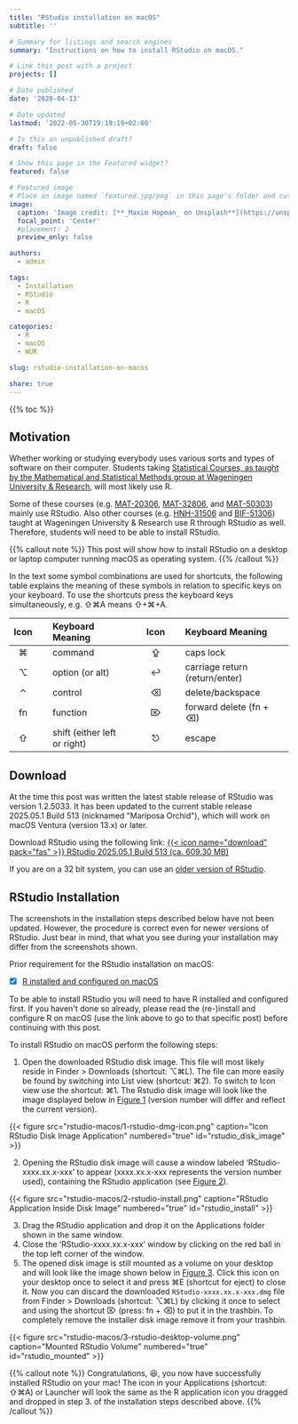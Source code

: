 ```yaml
---
title: "RStudio installation on macOS"
subtitle: ''

# Summary for listings and search engines
summary: "Instructions on how to install RStudio on macOS."

# Link this post with a project
projects: []

# Date published
date: '2020-04-13'

# Date updated
lastmod: '2022-05-30T19:19:19+02:00'

# Is this an unpublished draft?
draft: false

# Show this page in the Featured widget?
featured: false

# Featured image
# Place an image named `featured.jpg/png` in this page's folder and customize its options here.
image:
  caption: 'Image credit: [**_Maxim Hopman_ on Unsplash**](https://unsplash.com/photos/Hin-rzhOdWs)'
  focal_point: 'Center'
  #placement: 2
  preview_only: false

authors:
  - admin

tags:
  - Installation
  - RStudio
  - R
  - macOS

categories:
  - R
  - macOS
  - WUR

slug: rstudio-installation-on-macos

share: true
---
```


{{% toc %}}

## Motivation
<!--Due to the novel coronavirus (SARS-CoV-2) and its related disease :mask: COVID-19 employees and students at Wageningen University & Research are all working from home.-->

Whether working or studying everybody uses various sorts and types of software on their computer. Students taking [Statistical Courses, as taught by the Mathematical and Statistical Methods group at Wageningen University & Research](https://www.wur.nl/en/Research-Results/Research-Institutes/plant-research/biometris/Education/BSc-and-Master-Courses.htm), will most likely use R.

Some of these courses (e.g. [MAT-20306](https://ssc.wur.nl/Handbook/Course/MAT-20306), [MAT-32806](https://ssc.wur.nl/Handbook/Course/MAT-32806), and [MAT-50303](https://ssc.wur.nl/Handbook/Course/MAT-50303)) mainly use RStudio. Also other courses (e.g. [HNH-31506](https://ssc.wur.nl/Handbook/Course/HNH-31506) and [BIF-51306](https://ssc.wur.nl/Handbook/2019/Course/BIF51306)) taught at Wageningen University & Research use R through RStudio as well. Therefore, students will need to be able to install RStudio.

{{% callout note %}}
This post will show how to install RStudio on a desktop or laptop computer running macOS as operating system.
{{% /callout %}}

In the text some symbol combinations are used for shortcuts, the following table explains the meaning of these symbols in relation to specific keys on your keyboard. To use the shortcuts press the keyboard keys simultaneously, e.g. &#8679;&#8984;A means &#8679;+&#8984;+A.

|  Icon   | &nbsp; | Keyboard Meaning             | &nbsp;&nbsp; |  Icon   | &nbsp; | Keyboard Meaning               |
|:-------:|:------:|:-----------------------------|:------------:|:-------:|:------:|:-------------------------------|
| &#8984; | &nbsp; | command                      | &nbsp;&nbsp; | &#8682; | &nbsp; | caps lock                      |
| &#8997; | &nbsp; | option (or alt)              | &nbsp;&nbsp; | &#8617; | &nbsp; | carriage return (return/enter) |
| &#8963; | &nbsp; | control                      | &nbsp;&nbsp; | &#9003; | &nbsp; | delete/backspace               |
| fn      | &nbsp; | function                     | &nbsp;&nbsp; | &#8998; | &nbsp; | forward delete (fn + &#9003;)  |
| &#8679; | &nbsp; | shift (either left or right) | &nbsp;&nbsp; | &#9099; | &nbsp; | escape                         |

## Download
At the time this post was written the latest stable release of RStudio was version 1.2.5033. It has been updated to the current stable release 2025.05.1 Build 513 (nicknamed "Mariposa Orchid"), which will work on macOS Ventura (version 13.x) or later.

Download RStudio using the following link: [{{< icon name="download" pack="fas" >}} RStudio 2025.05.1 Build 513 (ca. 609.30 MB)](https://download1.rstudio.org/electron/macos/RStudio-2025.05.1-513.dmg)

If you are on a 32 bit system, you can use an [older version of RStudio](https://docs.posit.co/previous-versions/rstudio/).

## RStudio Installation
The screenshots in the installation steps described below have not been updated. However, the procedure is correct even for newer versions of RStudio. Just bear in mind, that what you see during your installation may differ from the screenshots shown. 

Prior requirement for the RStudio installation on macOS:

- [x] [R installed and configured on macOS](/post/2020/04/08/r-installation-macos/)

To be able to install RStudio you will need to have R installed and configured first. If you haven't done so already, please read the (re-)install and configure R on macOS (use the link above to go to that specific post) before continuing with this post.

To install RStudio on macOS perform the following steps:

1. Open the downloaded RStudio disk image. This file will most likely reside in Finder > Downloads (shortcut: &#8997;&#8984;L). The file can more easily be found by switching into List view (shortcut: &#8984;2). To switch to Icon view use the shortcut: &#8984;1. The Rstudio disk image will look like the image displayed below in [Figure 1](#figure-rstudio_disk_image) (version number will differ and reflect the current version).

{{< figure src="rstudio-macos/1-rstudio-dmg-icon.png" caption="Icon RStudio Disk Image Application" numbered="true" id="rstudio_disk_image" >}}

2. Opening the RStudio disk image will cause a window labeled ‘RStudio-xxxx.xx.x-xxx’ to appear (xxxx.xx.x-xxx represents the version number used), containing the RStudio application (see [Figure 2](#figure-rstudio_install)).

{{< figure src="rstudio-macos/2-rstudio-install.png" caption="RStudio Application Inside Disk Image" numbered="true" id="rstudio_install" >}}

3. Drag the RStudio application and drop it on the Applications folder shown in the same window.
4. Close the ‘RStudio-xxxx.xx.x-xxx’ window by clicking on the red ball in the top left corner of the window.
5. The opened disk image is still mounted as a volume on your desktop and will look like the image shown below in [Figure 3](#figure-rstudio_mounted). Click this icon on your desktop once to select it and press &#8984;E (shortcut for eject) to close it. Now you can discard the downloaded `RStudio-xxxx.xx.x-xxx.dmg` file from Finder > Downloads (shortcut: &#8997;&#8984;L) by clicking it once to select and using the shortcut &#8998; (press: fn + &#9003;) to put it in the trashbin. To completely remove the installer disk image remove it from your trashbin.

{{< figure src="rstudio-macos/3-rstudio-desktop-volume.png" caption="Mounted RStudio Volume" numbered="true" id="rstudio_mounted" >}}

{{% callout note %}}
Congratulations, :satisfied:, you now have successfully installed RStudio on your mac! The icon in your Applications (shortcut: &#8679;&#8984;A) or Launcher will look the same as the R application icon you dragged and dropped in step 3. of the installation steps described above.
{{% /callout %}}
